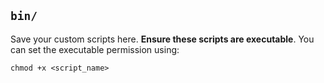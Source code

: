 ## `bin/`

Save your custom scripts here. **Ensure these scripts are executable**. You can set the executable permission using:
```
chmod +x <script_name>
```
